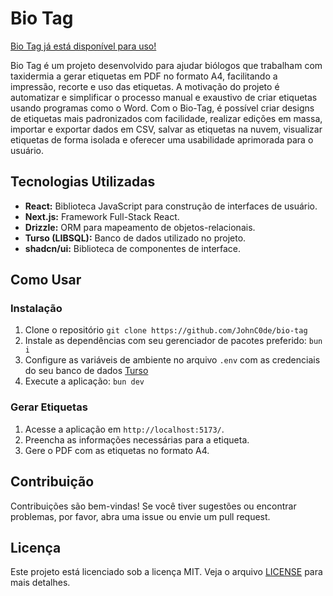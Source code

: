 # Bio Tag

[Bio Tag já está disponível para uso!](https://bio-tag.vercel.app/)

Bio Tag é um projeto desenvolvido para ajudar biólogos que trabalham com taxidermia a gerar etiquetas em PDF no formato A4, facilitando a impressão, recorte e uso das etiquetas. A motivação do projeto é automatizar e simplificar o processo manual e exaustivo de criar etiquetas usando programas como o Word. Com o Bio-Tag, é possível criar designs de etiquetas mais padronizados com facilidade, realizar edições em massa, importar e exportar dados em CSV, salvar as etiquetas na nuvem, visualizar etiquetas de forma isolada e oferecer uma usabilidade aprimorada para o usuário.

## Tecnologias Utilizadas

- **React:** Biblioteca JavaScript para construção de interfaces de usuário.
- **Next.js:** Framework Full-Stack React.
- **Drizzle:** ORM para mapeamento de objetos-relacionais.
- **Turso (LIBSQL):** Banco de dados utilizado no projeto.
- **shadcn/ui:** Biblioteca de componentes de interface.

## Como Usar

### Instalação

1. Clone o repositório `git clone https://github.com/JohnC0de/bio-tag`
2. Instale as dependências com seu gerenciador de pacotes preferido: `bun i`
3. Configure as variáveis de ambiente no arquivo `.env` com as credenciais do seu banco de dados [Turso](https://turso.tech/)
4. Execute a aplicação: `bun dev`

### Gerar Etiquetas

1. Acesse a aplicação em `http://localhost:5173/`.
2. Preencha as informações necessárias para a etiqueta.
3. Gere o PDF com as etiquetas no formato A4.

## Contribuição

Contribuições são bem-vindas! Se você tiver sugestões ou encontrar problemas, por favor, abra uma issue ou envie um pull request.

## Licença

Este projeto está licenciado sob a licença MIT. Veja o arquivo [LICENSE](./LICENSE) para mais detalhes.